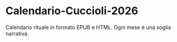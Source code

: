 # Calendario-Cuccioli-2026
Calendario rituale in formato EPUB e HTML. Ogni mese è una soglia narrativa.
